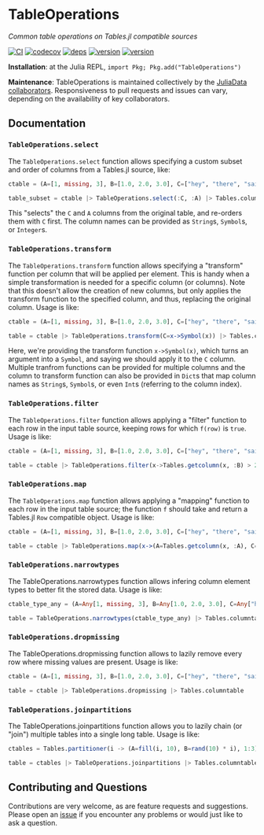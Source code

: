 # TableOperations

*Common table operations on Tables.jl compatible sources*

[![CI](https://github.com/JuliaData/TableOperations.jl/workflows/CI/badge.svg)](https://github.com/JuliaData/TableOperations.jl/actions?query=workflow%3ACI)
[![codecov](https://codecov.io/gh/JuliaData/TableOperations.jl/branch/master/graph/badge.svg)](https://codecov.io/gh/JuliaData/TableOperations.jl)
[![deps](https://juliahub.com/docs/TableOperations/deps.svg)](https://juliahub.com/ui/Packages/TableOperations/5GGWt?t=2)
[![version](https://juliahub.com/docs/TableOperations/version.svg)](https://juliahub.com/ui/Packages/TableOperations/5GGWt)
[![version](https://juliahub.com/docs/TableOperations/version.svg)](https://juliahub.com/ui/Packages/TableOperations/5GGWt)

**Installation**: at the Julia REPL, `import Pkg; Pkg.add("TableOperations")`

**Maintenance**: TableOperations is maintained collectively by the [JuliaData collaborators](https://github.com/orgs/JuliaData/people).
Responsiveness to pull requests and issues can vary, depending on the availability of key collaborators.

## Documentation

### `TableOperations.select`
The `TableOperations.select` function allows specifying a custom subset and order of columns from a Tables.jl source, like:
```julia
ctable = (A=[1, missing, 3], B=[1.0, 2.0, 3.0], C=["hey", "there", "sailor"])

table_subset = ctable |> TableOperations.select(:C, :A) |> Tables.columntable
```
This "selects" the `C` and `A` columns from the original table, and re-orders them with `C` first. The column names can be provided as `String`s, `Symbol`s, or `Integer`s.

### `TableOperations.transform`
The `TableOperations.transform` function allows specifying a "transform" function per column that will be applied per element. This is handy
when a simple transformation is needed for a specific column (or columns). Note that this doesn't allow the creation of new columns,
but only applies the transform function to the specified column, and thus, replacing the original column. Usage is like:
```julia
ctable = (A=[1, missing, 3], B=[1.0, 2.0, 3.0], C=["hey", "there", "sailor"])

table = ctable |> TableOperations.transform(C=x->Symbol(x)) |> Tables.columntable
```
Here, we're providing the transform function `x->Symbol(x)`, which turns an argument into a `Symbol`, and saying we should apply it to the `C` column.
Multiple tranfrom functions can be provided for multiple columns and the column to transform function can also be provided in `Dict`s that
map column names as `String`s, `Symbol`s, or even `Int`s (referring to the column index).

### `TableOperations.filter`

The `TableOperations.filter` function allows applying a "filter" function to each row in the input table source, keeping rows for which `f(row)` is `true`.
Usage is like:
```julia
ctable = (A=[1, missing, 3], B=[1.0, 2.0, 3.0], C=["hey", "there", "sailor"])

table = ctable |> TableOperations.filter(x->Tables.getcolumn(x, :B) > 2.0) |> Tables.columntable
```

### `TableOperations.map`
The `TableOperations.map` function allows applying a "mapping" function to each row in the input table source; the function `f` should take and
return a Tables.jl `Row` compatible object. Usage is like:
```julia
ctable = (A=[1, missing, 3], B=[1.0, 2.0, 3.0], C=["hey", "there", "sailor"])

table = ctable |> TableOperations.map(x->(A=Tables.getcolumn(x, :A), C=Tables.getcolumn(x, :C), B=Tables.getcolumn(x, :B) * 2)) |> Tables.columntable
```

### `TableOperations.narrowtypes`
The TableOperations.narrowtypes function allows infering column element types to better fit the stored data. Usage is like:
```julia
ctable_type_any = (A=Any[1, missing, 3], B=Any[1.0, 2.0, 3.0], C=Any["hey", "there", "sailor"])

table = TableOperations.narrowtypes(ctable_type_any) |> Tables.columntable
```

### `TableOperations.dropmissing`
The TableOperations.dropmissing function allows to lazily remove every row where missing values are present. Usage is like: 
```julia
ctable = (A=[1, missing, 3], B=[1.0, 2.0, 3.0], C=["hey", "there", "sailor"])

table = ctable |> TableOperations.dropmissing |> Tables.columntable
```

### `TableOperations.joinpartitions`
The TableOperations.joinpartitions function allows you to lazily chain (or "join") multiple tables into a single long table. Usage is like:
```julia
ctables = Tables.partitioner(i -> (A=fill(i, 10), B=rand(10) * i), 1:3)

table = ctables |> TableOperations.joinpartitions |> Tables.columntable
```

## Contributing and Questions

Contributions are very welcome, as are feature requests and suggestions. Please open an
[issue][issues-url] if you encounter any problems or would just like to ask a question.

[travis-img]: https://travis-ci.org/JuliaData/TableOperations.jl.svg?branch=master
[travis-url]: https://travis-ci.org/JuliaData/TableOperations.jl

[codecov-img]: https://codecov.io/gh/JuliaData/TableOperations.jl/branch/master/graph/badge.svg
[codecov-url]: https://codecov.io/gh/JuliaData/TableOperations.jl

[issues-url]: https://github.com/JuliaData/TableOperations.jl/issues
